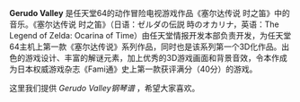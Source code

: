 

**Gerudo Valley** 是任天堂64的动作冒险电视游戏作品《塞尔达传说 时之笛》中的音乐。《塞尔达传说 时之笛》（日语：ゼルダの伝説
時のオカリナ，英语：The Legend of Zelda: Ocarina of
Time）由任天堂情报开发本部负责开发，为任天堂64主机上第一款《塞尔达传说》系列作品，同时也是该系列第一个3D化作品。出色的游戏设计、丰富的解谜元素，加上优秀的3D游戏画面和背景音效，令本作成为日本权威游戏杂志《Fami通》史上第一款获评满分（40分）的游戏。

  
这里我们提供 _Gerudo Valley钢琴谱_ ，希望大家喜欢。

